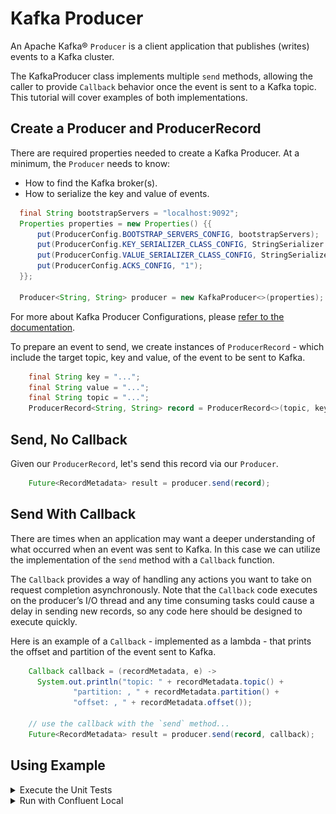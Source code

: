 # Kafka Producer

An Apache Kafka® `Producer` is a client application that publishes (writes) events to a Kafka cluster.

The KafkaProducer class implements multiple `send` methods, allowing the caller to provide `Callback` behavior once
the event is sent to a Kafka topic. This tutorial will cover examples of both implementations.

## Create a Producer and ProducerRecord

There are required properties needed to create a Kafka Producer. At a minimum, the `Producer` needs to know:
* How to find the Kafka broker(s).
* How to serialize the key and value of events.

```java annotate
  final String bootstrapServers = "localhost:9092";
  Properties properties = new Properties() {{
      put(ProducerConfig.BOOTSTRAP_SERVERS_CONFIG, bootstrapServers);
      put(ProducerConfig.KEY_SERIALIZER_CLASS_CONFIG, StringSerializer.class);
      put(ProducerConfig.VALUE_SERIALIZER_CLASS_CONFIG, StringSerializer.class);
      put(ProducerConfig.ACKS_CONFIG, "1");
  }};
  
  Producer<String, String> producer = new KafkaProducer<>(properties);
```

For more about Kafka Producer Configurations, please [refer to the documentation](https://docs.confluent.io/platform/current/installation/configuration/producer-configs.html).

To prepare an event to send, we create instances of `ProducerRecord` - which include the target topic, key and value, of the event
to be sent to Kafka.

```java annotate
    final String key = "...";
    final String value = "...";
    final String topic = "...";
    ProducerRecord<String, String> record = ProducerRecord<>(topic, key, value);
```

## Send, No Callback

Given our `ProducerRecord`, let's send this record via our `Producer`. 

```java annotate
    Future<RecordMetadata> result = producer.send(record);
```

## Send With Callback

There are times when an application may want a deeper understanding of what occurred when an event was sent to Kafka. In this
case we can utilize the implementation of the `send` method with a `Callback` function. 

The `Callback` provides a way of handling any actions you want to take on request completion asynchronously. Note that the 
`Callback` code executes on the producer’s I/O thread and any time consuming tasks could cause a delay in sending new 
records, so any code here should be designed to execute quickly.

Here is an example of a `Callback` - implemented as a lambda - that prints the offset and partition of the event sent to Kafka.

```java annotate
    Callback callback = (recordMetadata, e) -> 
      System.out.println("topic: " + recordMetadata.topic() + 
              "partition: , " + recordMetadata.partition() +
              "offset: , " + recordMetadata.offset());

    // use the callback with the `send` method...
    Future<RecordMetadata> result = producer.send(record, callback);
```

## Using Example

<details>
<summary>Execute the Unit Tests</summary>

There are junit test cases in this repo, exercising examples of both implementations of the `send` method of `KafkaProducer`.

To run the unit tests, use the provided Gradle Wrapper:

```shell
./gradlew clean :kafka-producer-application:kafka:test --info  
```

The results of the tests can be found in the `build/reports/index.html` report. Drill down using the links in the report,
you should see the results of `KafkaProducerApplicationTest`:

![Test Result](images/test-results.png)

</details>

<details>
<summary>Run with Confluent Local</summary>

You can run the example application in this tutorial using `confluent local`.

### Prerequisites
* [Confluent CLI](https://docs.confluent.io/confluent-cli/current/install.html) 
* Docker running via [Docker Desktop](https://docs.docker.com/desktop/) or [Docker Engine](https://docs.docker.com/engine/install/)
* [kcat](https://github.com/edenhill/kcat)

### Start Kafka

* Execute `confluent local kafka start`  from a terminal window, and copy the `host:port` output.
```shell
The local commands are intended for a single-node development environment only, NOT for production usage. See more: https://docs.confluent.io/current/cli/index.html


Pulling from confluentinc/confluent-local
Digest: sha256:30763749f746295175d6c20b21495fd369b57ca3685175075763865fb6292f6f
Status: Image is up to date for confluentinc/confluent-local:latest
+-----------------+-------+
| Kafka REST Port | 8082  |
| Plaintext Ports | 65410 |
+-----------------+-------+
Started Confluent Local containers "9cec8b1127".
To continue your Confluent Local experience, run `confluent local kafka topic create <topic>` and `confluent local kafka topic produce <topic>`.
```

### Build Application

* Use the Gradle Wrapper provided to build the application.
```shell
./gradlew :kafka-producer-application:kafka:shadowJar
```

### Execute

* Our application expects 2 input parameters:
  * The Kafka broker `host:port` - per the `confluent local` step.
  * Path to our input file - provided in this repo as `kafka/input.txt`. 

* Our application loads the contents of the file and tokenizes each line into the `key` and `value` of an event to be sent to Kafka.

```text
1-value
2-words
3-All Streams
4-Lead to
```

* Execute the application using `java -jar...` with the required input parameters:
```shell
java -jar kafka-producer-application/kafka/build/libs/kafka-producer-application-standalone-0.0.1.jar localhost:65410 kafka-producer-application/kafka/input.txt
```

### Validate
* Use `kcat` to view the events on the `output-topic` - from the beginning, including the key.

```shell
kcat -b localhost:65410 -t output-topic -K ,  -C -o beginning

1,value
2,words
3,All Streams
4,Lead to
5,Kafka
6,Go to
7,Kafka Summit
8,How can
9,a 10 ounce
10,bird carry a
11,5lb coconut
% Reached end of topic output-topic [0] at offset 11
```

### Cleanup

* Stop local Kafka broker using `confluent local kafka stop`.

</details>